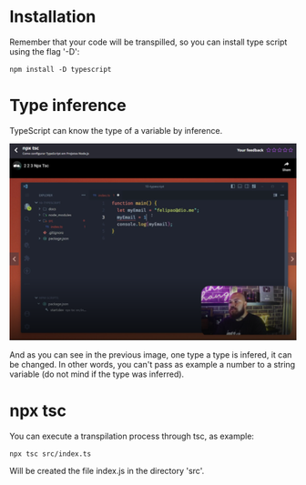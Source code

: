 # Installation

Remember that your code will be transpilled, so you can install type script using the flag '-D':

```
npm install -D typescript
```


# Type inference

TypeScript can know the type of a variable by inference.

![inference](images/type-inference.png)

And as you can see in the previous image, one type a type is infered, it can be changed. In other words, you can't pass as example a number to a string variable (do not mind if the type was inferred).


# npx tsc

You can execute a transpilation process through tsc, as example:

```
npx tsc src/index.ts
```

Will be created the file index.js in the directory 'src'.

